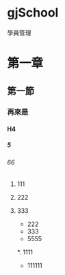 # gjSchool
學員管理

# 第一章
## 第一節
### 再來是
#### H4
##### 5
###### 66

1. 111
2. 222
3. 333

   * 222
   * 333
   * 5555
  
   *. 1111

   * 111111

![]()
